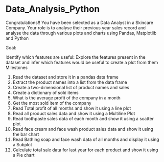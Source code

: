 # Data_Analysis_Python
Congratulations!! You have been selected as a Data Analyst in a Skincare Company. Your role is to analyse their previous year sales record and analyse the data through various plots and charts using Pandas, Matplotlib and Python

Goal:

Identify which features are useful: Explore the features present in the dataset and infer which
features would be useful to create a plot from them
Milestones
1. Read the dataset and store it in a pandas data frame
2. Extract the product names into a list from the data frame
3. Create a two-dimensional list of product names and sales
4. Create a dictionary of sold items
5. What is the average profit of the company in a month
6. Get the most sold item of the company
7. Read Total profit of all months and show it using a line plot
8. Read all product sales data and show it using a Multiline Plot
9. Read toothpaste sales data of each month and show it using a scatter plot
10. Read face cream and face wash product sales data and show it using the bar chart
11. Read Bathing soap and face wash data of all months and display it using a Subplot
12. Calculate total sale data for last year for each product and show it using a Pie chart
